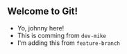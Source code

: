 ## Welcome to Git!

- Yo, johnny here!
- This is comming from `dev-mike`
- I'm adding this from `feature-branch`